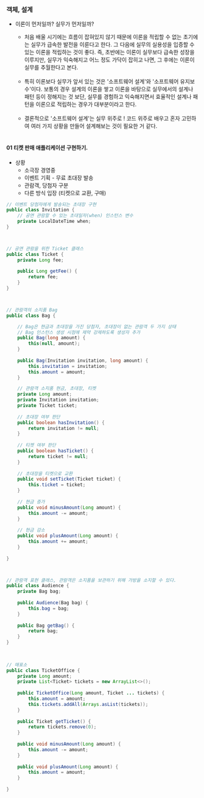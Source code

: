 ### 객체, 설계
- 이론이 먼저일까? 실무가 먼저일까?
    - 처음 배울 시기에는 흐름이 잡혀있지 않기 때문에 이론을 적립할 수 없는 초기에는 실무가 급속한 발전을 이룬다고 한다. 그 다음에 실무의 실용성을 입증할 수 있는 이론을 적립하는 것이 좋다. 즉, 초반에는 이론이 실무보다 급속한 성장을 이루지만, 실무가 익숙해지고 어느 정도 가닥이 잡히고 나면, 그 후에는 이론이 실무를 추월한다고 본다.
    <br/>
    
    - 특히 이론보다 실무가 앞서 있는 것은 '소프트웨어 설계'와 '소프트웨어 유지보수'이다. 보통의 경우 설계의 이론을 쌓고 이론을 바탕으로 실무에서의 설계나 패턴 등이 정해지는 것 보단, 실무를 경험하고 익숙해지면서 효율적인 설계나 패턴을 이론으로 적립하는 경우가 대부분이라고 한다.
    <br/>
    
    - 결론적으로 '소프트웨어 설계'는 실무 위주로 ! 코드 위주로 배우고 혼자 고민하여 여러 가지 상황을 만들어 설계해보는 것이 필요한 거 같다.
    <br/>
    
#### 01 티켓 판매 애플리케이션 구현하기.
- 상황
    - 소극장 경영중
    - 이벤트 기획 - 무료 초대장 발송
    - 관람객, 당첨자 구분
    - 다른 방식 입장 (티켓으로 교환, 구매)

```java
// 이벤트 당첨자에게 발송되는 초대장 구현
public class Invitation {
	// 공연 관람할 수 있는 초대일자(when) 인스턴스 변수
	private LocalDateTime when;
}



// 공연 관람을 위한 Ticket 클래스
public class Ticket {
	private Long fee;
	
	public Long getFee() {
		return fee;
	}
} 



// 관람객의 소지품 Bag
public class Bag {

	// Bag은 현금과 초대장을 가진 당첨자, 초대장이 없는 관람객 두 가지 상태
	// Bag 인스턴스 생성 시점에 제약 강제하도록 생성자 추가
	public Bag(long amount) {
		this(null, amount);
	}
	
	public Bag(Invitation invitation, long amount) {
		this.invitation = invitation;
		this.amount = amount;
	}

	// 관람객 소지품 현금, 초대장, 티켓
	private Long amount;
	private Invitation invitation;
	private Ticket ticket;
	
	// 초대장 여부 판단
	public boolean hasInvitation() {
		return invitation != null;
	}
	
	// 티켓 여부 판단
	public boolean hasTicket() {
		return ticket != null;
	}
	
	// 초대장을 티켓으로 교환
	public void setTicket(Ticket ticket) {
		this.ticket = ticket;
	}
	
	// 현금 증가
	public void minusAmount(Long amount) {
		this.amount -= amount;
	}
	
	// 현금 감소
	public void plusAmount(Long amount) {
		this.amount += amount;
	}
	
}



// 관람객 표현 클래스, 관람객은 소지품을 보관하기 위해 가방을 소지할 수 있다.
public class Audience {
	private Bag bag;
	
	public Audience(Bag bag) {
		this.bag = bag;
	}
	
	public Bag getBag() {
		return bag;
	}
} 
	

	
// 매표소
public class TicketOffice {
	private Long amount;
	private List<Ticket> tickets = new ArrayList<>();
	
	public TicketOffice(Long amount, Ticket ... tickets) {
		this.amount = amount;
		this.tickets.addAll(Arrays.asList(tickets));
	}
	
	public Ticket getTicket() {
		return tickets.remove(0);
	}
	
	public void minusAmount(Long amount) {
		this.amount -= amount;
	}
	
	public void plusAmount(Long amount) {
		this.amount = amount;
	}
	
}


```

    